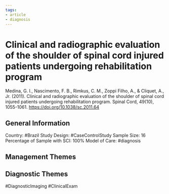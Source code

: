 ```yaml
---
tags:
- article
- diagnosis
---
```


# Clinical and radiographic evaluation of the shoulder of spinal cord injured patients undergoing rehabilitation program
Medina, G. I., Nascimento, F. B., Rimkus, C. M., Zoppi Filho, A., & Cliquet, A., Jr. (2011). Clinical and radiographic evaluation of the shoulder of spinal cord injured patients undergoing rehabilitation program. Spinal Cord, 49(10), 1055-1061. https://doi.org/10.1038/sc.2011.64 

## General Information
Country: #Brazil 
Study Design: #CaseControlStudy 
Sample Size: 16
Percentage of Sample with SCI: 100%
Model of Care: #diagnosis

## Management Themes


## Diagnostic Themes
#DiagnosticImaging #ClinicalExam 